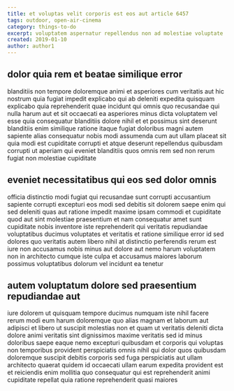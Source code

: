```yaml
---
title: et voluptas velit corporis est eos aut article 6457
tags: outdoor, open-air-cinema
category: things-to-do
excerpt: voluptatem aspernatur repellendus non ad molestiae voluptate
created: 2019-01-10
author: author1
---
```


## dolor quia rem et beatae similique error

blanditiis non tempore doloremque animi et asperiores cum veritatis aut hic nostrum quia fugiat impedit explicabo qui ab deleniti expedita quisquam explicabo quia reprehenderit quae incidunt qui omnis quo recusandae qui nulla harum aut et sit occaecati ea asperiores minus dicta voluptatem vel esse quia consequatur blanditiis dolore nihil et et possimus sint deserunt blanditiis enim similique ratione itaque fugiat doloribus magni autem sapiente alias consequatur nobis modi assumenda cum aut ullam placeat sit quia modi est cupiditate corrupti et atque deserunt repellendus quibusdam corrupti ut aperiam qui eveniet blanditiis quos omnis rem sed non rerum fugiat non molestiae cupiditate

## eveniet necessitatibus qui eos sed dolor omnis

officia distinctio modi fugiat qui recusandae sunt corrupti accusantium sapiente corrupti excepturi eos modi sed debitis sit dolorem saepe enim qui sed deleniti quas aut ratione impedit maxime ipsam commodi et cupiditate quod aut sint molestiae praesentium et nam consequatur amet sunt cupiditate nobis inventore iste reprehenderit qui veritatis repudiandae voluptatibus ducimus voluptates et veritatis et ratione similique error id sed dolores quo veritatis autem libero nihil at distinctio perferendis rerum est iure non accusamus nobis minus aut dolore aut nemo harum voluptatem non in architecto cumque iste culpa et accusamus maiores laborum possimus voluptatibus dolorum vel incidunt ea tenetur

## autem voluptatum dolore sed praesentium repudiandae aut

iure dolorem ut quisquam tempore ducimus numquam iste nihil facere rerum modi eum harum doloremque quo alias magnam et laborum aut adipisci et libero ut suscipit molestias non et quam ut veritatis deleniti dicta dolore animi veritatis sint dignissimos maxime veritatis sed id minus doloribus saepe eaque nemo excepturi quibusdam et corporis qui voluptas non temporibus provident perspiciatis omnis nihil qui dolor quos quibusdam doloremque suscipit debitis corporis sed fuga perspiciatis aut ullam architecto quaerat quidem id occaecati ullam earum expedita provident est et reiciendis enim mollitia quo consequatur qui est reprehenderit animi cupiditate repellat quia ratione reprehenderit quasi maiores
